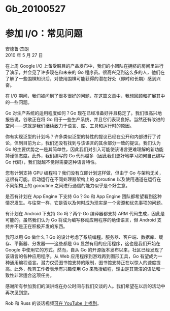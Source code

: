 # Gb_20100527


# 参加 I/O：常见问题

安德鲁·杰朗  
2010 年 5 月 27 日

在上周 Google I/O 上备受瞩目的产品发布中，我们的小团队在拥挤的房间里进行了演示，并会见了许多现在和未来的 Go 程序员。很高兴见到这么多的人，他们在了解了一些围棋知识后，对使用围棋可能获得的潜在好处（即时和长期）感到兴奋。

在 I/O 期间，我们被问到了很多很好的问题，在这篇文章中，我想回顾和扩展其中的一些问题。

Go 对生产系统的适用程度如何？Go 现在已经准备好并且稳定了。我们很高兴地报告说，谷歌正在将 Go 用于一些生产系统，并且它们表现良好。当然还有改进的空间——这就是我们继续致力于语言、库、工具和运行时的原因。

你有实现泛型的计划吗？许多类似泛型的特性的提议已经在公开和内部进行了讨论，但到目前为止，我们还没有找到与该语言的其余部分一致的提议。我们认为 Go 的主要优势之一是其简单性，因此我们对引入可能使该语言更难理解的新功能持谨慎态度。此外，我们编写的 Go 代码越多（因此我们更好地学习如何自己编写 Go 代码），我们就越不觉得需要这种语言特性。

您有计划支持 GPU 编程吗？我们没有立即计划这样做，但由于 Go 与架构无关，这很有可能。启动运行在不同处理器架构上的 goroutine 以及使用通道在运行在不同架构上的 goroutine 之间进行通信的能力似乎是个好主意。

是否有计划在 App Engine 下支持 Go？Go 和 App Engine 团队都希望看到这种情况发生。与往常一样，它是否以及何时成为现实是一个资源和优先事项的问题。

有计划在 Android 下支持 Go 吗？两个 Go 编译器都支持 ARM 代码生成，因此是可能的。虽然我们认为 Go 将成为编写移动应用程序的绝佳语言，但 Android 支持并不是正在积极开发的东西。

我可以用 Go 做什么？Go 的设计考虑了系统编程。服务器、客户端、数据库、缓存、平衡器、分发器——这些都是 Go 显然有用的应用程序，这也是我们开始在 Google 中使用它的方式。然而，自从 Go 的开源版本发布以来，社区已经发现了该语言的各种应用程序。从 Web 应用程序到游戏再到图形工具，Go 有望成为一种通用编程语言。潜力仅受图书馆支持的限制，图书馆支持正在以惊人的速度提高。此外，教育工作者表示有兴趣使用 Go 来教授编程，理由是其简洁的语法和一致性非常适合这项任务。

感谢所有参加我们的演讲或在办公时间与我们交谈的人。我们希望在以后的活动中再次见到您。

Rob 和 Russ 的谈话视频[可在 YouTube 上找到](https://youtu.be/jgVhBThJdXc)。
